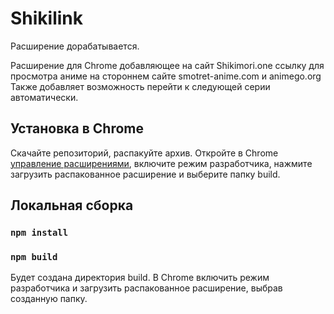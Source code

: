 # Shikilink
Расширение дорабатывается.

Расширение для Chrome добавляющее на сайт Shikimori.one ссылку для просмотра аниме на стороннем сайте smotret-anime.com и animego.org
Также добавляет возможность перейти к следующей серии автоматически.

## Установка в Chrome
Скачайте репозиторий, распакуйте архив.
Откройте в Chrome [управление расширениями](chrome://extensions/ "chrome://extensions/"), включите режим разработчика, нажмите загрузить распакованное расширение и выберите папку build.

## Локальная сборка

### `npm install`
### `npm build`

Будет создана директория build. В Chrome включить режим разработчика и загрузить распакованное расширение, выбрав созданную папку.
